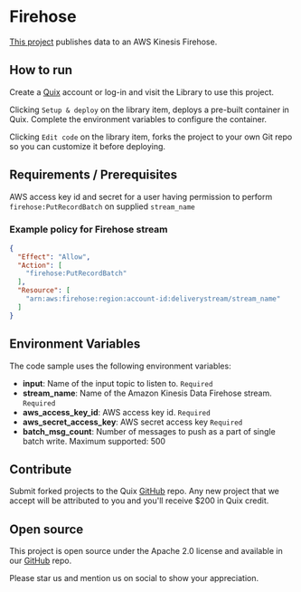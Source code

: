 # Firehose

[This project](https://github.com/quixio/quix-library/tree/main/python/destinations/Firehose) publishes data to an AWS Kinesis Firehose.

## How to run

Create a [Quix](https://portal.platform.quix.ai/self-sign-up?xlink=github) account or log-in and visit the Library to use this project.

Clicking `Setup & deploy` on the library item, deploys a pre-built container in Quix. Complete the environment variables to configure the container.

Clicking `Edit code` on the library item, forks the project to your own Git repo so you can customize it before deploying.

## Requirements / Prerequisites

AWS access key id and secret for a user having permission to perform `firehose:PutRecordBatch` on supplied `stream_name`

### Example policy for Firehose stream

```json
{
  "Effect": "Allow",
  "Action": [
    "firehose:PutRecordBatch"
  ],
  "Resource": [
    "arn:aws:firehose:region:account-id:deliverystream/stream_name"
  ]
}
```

## Environment Variables

The code sample uses the following environment variables:

- **input**: Name of the input topic to listen to. `Required`
- **stream_name**: Name of the Amazon Kinesis Data Firehose stream. `Required`
- **aws_access_key_id**: AWS access key id. `Required`
- **aws_secret_access_key**: AWS secret access key `Required`
- **batch_msg_count**: Number of messages to push as a part of single batch write. Maximum supported: 500

## Contribute

Submit forked projects to the Quix [GitHub](https://github.com/quixio/quix-library) repo. Any new project that we accept will be attributed to you and you'll receive $200 in Quix credit.

## Open source

This project is open source under the Apache 2.0 license and available in our [GitHub](https://github.com/quixio/quix-library) repo.

Please star us and mention us on social to show your appreciation.

